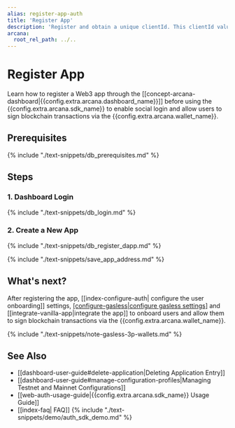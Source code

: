 ```yaml
---
alias: register-app-auth
title: 'Register App'
description: 'Register and obtain a unique clientId. This clientId value is used to integrate the app with the Arcana SDKs. Use the dashboard to configure SDK usage settings.'
arcana:
  root_rel_path: ../..
---
```


# Register App

Learn how to register a Web3 app through the [[concept-arcana-dashboard|{{config.extra.arcana.dashboard_name}}]] before using the {{config.extra.arcana.sdk_name}} to enable social login and allow users to sign blockchain transactions via the {{config.extra.arcana.wallet_name}}.

## Prerequisites

{% include "./text-snippets/db_prerequisites.md" %}

## Steps

### 1. Dashboard Login

{% include "./text-snippets/db_login.md" %}

### 2. Create a New App

{% include "./text-snippets/db_register_dapp.md" %}

{% include "./text-snippets/save_app_address.md" %}

## What's next?

After registering the app, [[index-configure-auth| configure the user onboarding]] settings, [[configure-gasless|configure gasless settings]](optional) and [[integrate-vanilla-app|integrate the app]] to onboard users and allow them to sign blockchain transactions via the {{config.extra.arcana.wallet_name}}.

{% include "./text-snippets/note-gasless-3p-wallets.md" %}

## See Also

* [[dashboard-user-guide#delete-application|Deleting Application Entry]]
* [[dashboard-user-guide#manage-configuration-profiles|Managing Testnet and Mainnet Configurations]]
* [[web-auth-usage-guide|{{config.extra.arcana.sdk_name}} Usage Guide]]
* [[index-faq| FAQ]]
{% include "./text-snippets/demo/auth_sdk_demo.md" %}